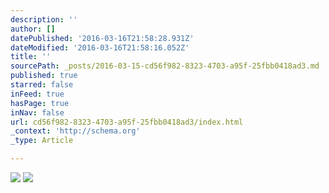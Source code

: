```yaml
---
description: ''
author: []
datePublished: '2016-03-16T21:58:28.931Z'
dateModified: '2016-03-16T21:58:16.052Z'
title: ''
sourcePath: _posts/2016-03-15-cd56f982-8323-4703-a95f-25fbb0418ad3.md
published: true
starred: false
inFeed: true
hasPage: true
inNav: false
url: cd56f982-8323-4703-a95f-25fbb0418ad3/index.html
_context: 'http://schema.org'
_type: Article

---
```

![](https://the-grid-user-content.s3-us-west-2.amazonaws.com/ca3f371a-f45a-4820-9568-2f71ac22a3df.png)
![](https://the-grid-user-content.s3-us-west-2.amazonaws.com/3c1d0e24-2570-40df-8baa-b635ec539e52.png)